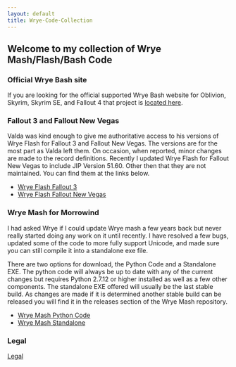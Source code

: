 ```yaml
---
layout: default
title: Wrye-Code-Collection
---
```

## Welcome to my collection of Wrye Mash/Flash/Bash Code

### Official Wrye Bash site

If you are looking for the official supported Wrye Bash website for Oblivion, Skyrim, Skyrim SE, and Fallout 4 that project is [located here](https://github.com/wrye-bash/wrye-bash).

### Fallout 3 and Fallout New Vegas

Valda was kind enough to give me authoritative access to his versions of Wrye Flash for Fallout 3 and Fallout New Vegas. The versions are for the most part as Valda left them. On occasion, when reported, minor changes are made to the record definitions. Recently I updated Wrye Flash for Fallout New Vegas to include JIP Version 51.60.  Other then that they are not maintained.  You can find them at the links below.

- [Wrye Flash Fallout 3](https://www.nexusmods.com/fallout3/mods/11336/?)
- [Wrye Flash Fallout New Vegas](https://www.nexusmods.com/newvegas/mods/35003/?)

### Wrye Mash for Morrowind

I had asked Wrye if I could update Wrye mash a few years back but never really started doing any work on it until recently. I have resolved a few bugs, updated some of the code to more fully support Unicode, and made sure you can still compile it into a standalone exe file.  

There are two options for download, the Python Code and a Standalone EXE.  The python code will always be up to date with any of the current changes but requires Python 2.7.12 or higher installed as well as a few other components. The standalone EXE offered will usually be the last stable build. As changes are made if it is determined another stable build can be released you will find it in the releases section of the Wrye Mash repository.

- [Wrye Mash Python Code](https://github.com/Wrye-Code-Collection/Wrye-Mash/archive/dev-yacoby-wrye.zip)
- [Wrye Mash Standalone](https://github.com/Wrye-Code-Collection/Wrye-Mash/releases)

### Legal

[Legal](legal.md)
